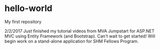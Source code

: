 # hello-world
My first repository

2/2/2017 Just finished my tutorial videos from MVA Jumpstart for ASP.NET MVC using Entity Framework (and Bootstrap).  Can't wait to get started!  Will begin work on a stand-alone application for SHM Fellows Program.
